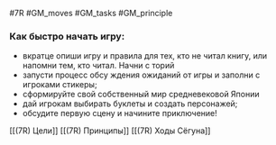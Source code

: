 #7R #GM_moves #GM_tasks #GM_principle 

### Как быстро начать игру:

- вкратце опиши игру и правила для тех, кто не читал книгу, или напомни тем, кто читал. Начни с торий
- запусти процесс обсу ждения ожиданий от игры и заполни с игроками стикеры;
- сформируйте свой собственный мир средневековой Японии
- дай игрокам выбирать буклеты и создать персонажей;
- обсудите первую сцену и начините приключение!

[[(7R) Цели]]
[[(7R) Принципы]]
[[(7R) Ходы Сёгуна]]